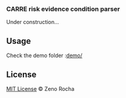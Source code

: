 ### CARRE risk evidence condition parser

Under construction...

## Usage

Check the demo folder :[demo/](https://github.com/carre-project/RiskEvidenceConditionParser/tree/master/demo)


## License

[MIT License](http://zenorocha.mit-license.org/) © Zeno Rocha
